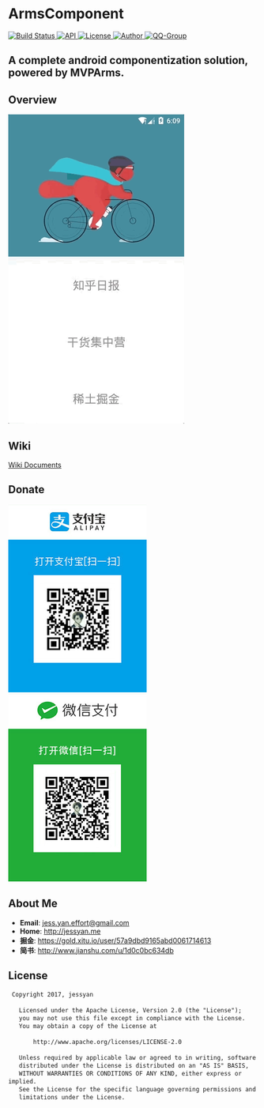 # ArmsComponent
[ ![Build Status](https://travis-ci.org/JessYanCoding/ArmsComponent.svg?branch=master) ](https://travis-ci.org/JessYanCoding/ArmsComponent)
[ ![API](https://img.shields.io/badge/API-16%2B-blue.svg?style=flat-square) ](https://developer.android.com/about/versions/android-4.1)
[ ![License](http://img.shields.io/badge/License-Apache%202.0-blue.svg?style=flat-square) ](http://www.apache.org/licenses/LICENSE-2.0)
[ ![Author](https://img.shields.io/badge/Author-JessYan-orange.svg?style=flat-square) ](https://www.jianshu.com/u/1d0c0bc634db)
[ ![QQ-Group](https://img.shields.io/badge/QQ群-301733278-orange.svg?style=flat-square) ](https://shang.qq.com/wpa/qunwpa?idkey=1a5dc5e9b2e40a780522f46877ba243eeb64405d42398643d544d3eec6624917)


## A complete android componentization solution, powered by MVPArms.


## Overview
![gif](arts/ArmsComponent.gif)


## Wiki
[Wiki Documents](https://github.com/JessYanCoding/ArmsComponent/wiki)

## Donate
![alipay](https://raw.githubusercontent.com/JessYanCoding/MVPArms/master/image/pay_alipay.jpg) ![weixinpay](https://raw.githubusercontent.com/JessYanCoding/MVPArms/master/image/pay_wxpay.jpg)

## About Me
* **Email**: <jess.yan.effort@gmail.com>
* **Home**: <http://jessyan.me>
* **掘金**: <https://gold.xitu.io/user/57a9dbd9165abd0061714613>
* **简书**: <http://www.jianshu.com/u/1d0c0bc634db>

## License
```
 Copyright 2017, jessyan

   Licensed under the Apache License, Version 2.0 (the "License");
   you may not use this file except in compliance with the License.
   You may obtain a copy of the License at

       http://www.apache.org/licenses/LICENSE-2.0

   Unless required by applicable law or agreed to in writing, software
   distributed under the License is distributed on an "AS IS" BASIS,
   WITHOUT WARRANTIES OR CONDITIONS OF ANY KIND, either express or implied.
   See the License for the specific language governing permissions and
   limitations under the License.
```